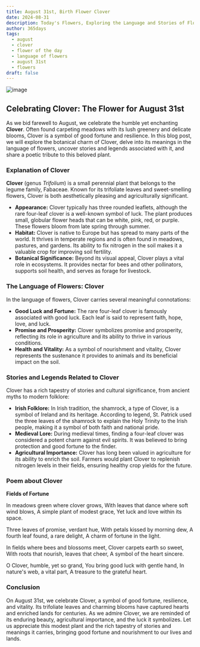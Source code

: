 ```yaml
---
title: August 31st, Birth Flower Clover
date: 2024-08-31
description: Today's Flowers, Exploring the Language and Stories of Flowers Clover
author: 365days
tags:
  - august
  - clover
  - flower of the day
  - language of flowers
  - august 31st
  - flowers
draft: false
---
```


![image](https://cdn.pixabay.com/photo/2018/10/23/19/10/clover-3768689_1280.jpg#center)
## Celebrating Clover: The Flower for August 31st

As we bid farewell to August, we celebrate the humble yet enchanting **Clover**. Often found carpeting meadows with its lush greenery and delicate blooms, Clover is a symbol of good fortune and resilience. In this blog post, we will explore the botanical charm of Clover, delve into its meanings in the language of flowers, uncover stories and legends associated with it, and share a poetic tribute to this beloved plant.

### Explanation of Clover

**Clover** (genus *Trifolium*) is a small perennial plant that belongs to the legume family, Fabaceae. Known for its trifoliate leaves and sweet-smelling flowers, Clover is both aesthetically pleasing and agriculturally significant.

- **Appearance:** Clover typically has three rounded leaflets, although the rare four-leaf clover is a well-known symbol of luck. The plant produces small, globular flower heads that can be white, pink, red, or purple. These flowers bloom from late spring through summer.
- **Habitat:** Clover is native to Europe but has spread to many parts of the world. It thrives in temperate regions and is often found in meadows, pastures, and gardens. Its ability to fix nitrogen in the soil makes it a valuable crop for improving soil fertility.
- **Botanical Significance:** Beyond its visual appeal, Clover plays a vital role in ecosystems. It provides nectar for bees and other pollinators, supports soil health, and serves as forage for livestock.

### The Language of Flowers: Clover

In the language of flowers, Clover carries several meaningful connotations:

- **Good Luck and Fortune:** The rare four-leaf clover is famously associated with good luck. Each leaf is said to represent faith, hope, love, and luck.
- **Promise and Prosperity:** Clover symbolizes promise and prosperity, reflecting its role in agriculture and its ability to thrive in various conditions.
- **Health and Vitality:** As a symbol of nourishment and vitality, Clover represents the sustenance it provides to animals and its beneficial impact on the soil.

### Stories and Legends Related to Clover

Clover has a rich tapestry of stories and cultural significance, from ancient myths to modern folklore:

- **Irish Folklore:** In Irish tradition, the shamrock, a type of Clover, is a symbol of Ireland and its heritage. According to legend, St. Patrick used the three leaves of the shamrock to explain the Holy Trinity to the Irish people, making it a symbol of both faith and national pride.
- **Medieval Lore:** During medieval times, finding a four-leaf clover was considered a potent charm against evil spirits. It was believed to bring protection and good fortune to the finder.
- **Agricultural Importance:** Clover has long been valued in agriculture for its ability to enrich the soil. Farmers would plant Clover to replenish nitrogen levels in their fields, ensuring healthy crop yields for the future.

### Poem about Clover

**Fields of Fortune**

In meadows green where clover grows,
With leaves that dance where soft wind blows,
A simple plant of modest grace,
Yet luck and love within its space.

Three leaves of promise, verdant hue,
With petals kissed by morning dew,
A fourth leaf found, a rare delight,
A charm of fortune in the light.

In fields where bees and blossoms meet,
Clover carpets earth so sweet,
With roots that nourish, leaves that cheer,
A symbol of the heart sincere.

O Clover, humble, yet so grand,
You bring good luck with gentle hand,
In nature's web, a vital part,
A treasure to the grateful heart.

### Conclusion

On August 31st, we celebrate Clover, a symbol of good fortune, resilience, and vitality. Its trifoliate leaves and charming blooms have captured hearts and enriched lands for centuries. As we admire Clover, we are reminded of its enduring beauty, agricultural importance, and the luck it symbolizes. Let us appreciate this modest plant and the rich tapestry of stories and meanings it carries, bringing good fortune and nourishment to our lives and lands.
